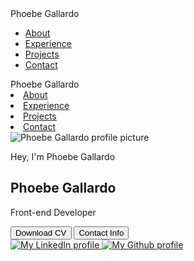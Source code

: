 <!DOCTYPE html>
<html lang="en">
<head>
  <meta charset="UTF-8">
  <meta http-equiv="X-UA-Compatible" content="IE=edge">
  <meta name="viewport" content="width=device-width, initial-scale=1.0">
  <title>My Portfolio</title>
  <link rel="stylesheet" href="style.css">
  <link rel="stylesheet" href="mediaqueries.css">
</head>
<body>
  <nav id="desktop-nav">
    <div class="logo">Phoebe Gallardo</div>
    <div>
      <ul class="nav-links">
        <li><a href="#about">About</a></li>
        <li><a href="#experience">Experience</a></li>
        <li><a href="#projects">Projects</a></li>
        <li><a href="#contact">Contact</a></li>
      </ul>
    </div>
  </nav>
  <nav id="hamburger-nav">
    <div class="logo">Phoebe Gallardo</div>
    <div class="hamburger-menu">
      <div class="hamburger-icon" onclick="toggleMenu()">
        <span></span>
        <span></span>
        <span></span>
      </div>
      <div class="menu-links">
        <li><a href="#about" onclick="toggleMenu()">About</a></li>
        <li><a href="#experience" onclick="toggleMenu()">Experience</a></li>
        <li><a href="#projects" onclick="toggleMenu()">Projects</a></li>
        <li><a href="#contact" onclick="toggleMenu()">Contact</a></li>
      </div>
    </div>
  </nav>
  <section id="profile">
    <div class="section__pic-container">
      <img src="./assets/profile-pic.png" alt="Phoebe Gallardo profile picture">
    </div>
    <div class="section__text">
       <p class="section__text__p1">Hey, I'm Phoebe Gallardo</p>
       <h1 class="title">Phoebe Gallardo</h1>
       <p class="section__text__p2">Front-end Developer</p>
       <div class="btn-container">
        <button 
        class="btn btn-color-2" 
        onclick="window.open('./assets/resume.pdf')">
          Download CV
        </button>
        <button 
        class="btn btn-color-1" 
        onclick="location.href='#contact'">
          Contact Info
        </button>
       </div> 
       <div id="social-container">
          <a href="https://linkedin.com/" target="_blank">
            <img src="./assets/linkedin-pic.png" alt="My LinkedIn profile" class="icon">
          </a>
          <a href="https://github.com/" target="_blank">
            <img src="./assets/github.png" alt="My Github profile" class="icon">
          </a>
       </div>
    </div>   
  </section>
  <script src="script.js"></script>
</body>
</html>
